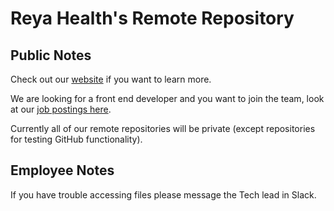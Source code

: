 
# Reya Health's Remote Repository

## Public Notes
Check out our [website](www.reyahealth.ca) if you want to learn more.

We are looking for a front end developer and you want to join the team, look at our [job postings here](https://www.reyahealth.ca/job-postings).

Currently all of our remote repositories will be private (except repositories for testing GitHub functionality). 

## Employee Notes
If you have trouble accessing files please message the Tech lead in Slack.
